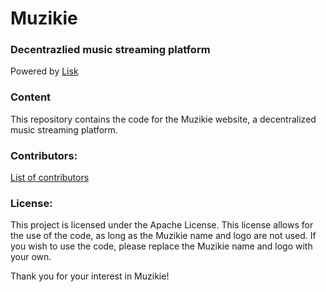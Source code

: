 # Muzikie
### Decentrazlied music streaming platform
Powered by [Lisk](https://lisk.com)


### Content
This repository contains the code for the Muzikie website, a decentralized music streaming platform.


### Contributors:
[List of contributors](https://github.com/muzikie/website/graphs/contributors)


### License:

This project is licensed under the Apache License. This license allows for the use of the code, as long as the Muzikie name and logo are not used. If you wish to use the code, please replace the Muzikie name and logo with your own.


Thank you for your interest in Muzikie!
